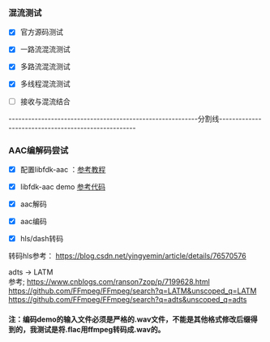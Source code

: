 

### 混流测试
 - [x] 官方源码测试
 - [x] 一路流混流测试
 - [x] 多路流混流测试
 - [x] 多线程混流测试
 - [ ] 接收与混流结合


----------------------------------------------------------分割线----------------------------------------------------

### AAC编解码尝试

 - [x] 配置libfdk-aac ：[参考教程](http://discuss.seekloud.org:50080/d/262-libfdk-acc-windows)   
 - [x] libfdk-aac demo [参考代码](https://github.com/akanchi/aac-example)
 - [x] aac解码
 - [x] aac编码
 - [x] hls/dash转码


 转码hls参考：
  https://blog.csdn.net/yingyemin/article/details/76570576

 adts -> LATM  
 参考;
 https://www.cnblogs.com/ranson7zop/p/7199628.html 
 https://github.com/FFmpeg/FFmpeg/search?q=LATM&unscoped_q=LATM
 https://github.com/FFmpeg/FFmpeg/search?q=adts&unscoped_q=adts

#### 注：编码demo的输入文件必须是严格的.wav文件，不能是其他格式修改后缀得到的，我测试是将.flac用ffmpeg转码成.wav的。

